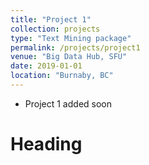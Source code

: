 ```yaml
---
title: "Project 1"
collection: projects
type: "Text Mining package"
permalink: /projects/project1
venue: "Big Data Hub, SFU"
date: 2019-01-01
location: "Burnaby, BC"
---
```


- Project 1 added soon

Heading
======
